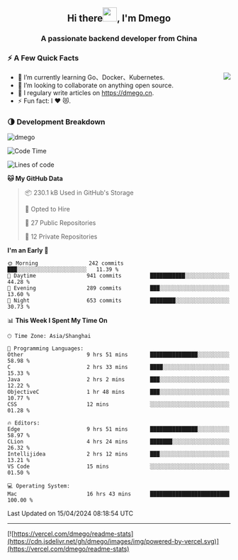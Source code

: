 <h2 align="center">Hi there<img src="https://cdn.jsdelivr.net/gh/dmego/images/img/Hi.gif" height="32" />, I'm Dmego </h2>
<h3 align="center">A passionate backend developer from China</h3>

### ⚡️ A Few Quick Facts

<img align="right" src="https://readme-stats-dmego.vercel.app/api?username=dmego&show_icons=true&icon_color=1573B3&hide_title=true&text_color=718096&bg_color=00000000&hide_border=true"/>

<ul>
    <li> 🌱 I’m currently learning Go、Docker、Kubernetes.</li>
    <li> 👯 I’m looking to collaborate on anything open source.</li>
    <li> 📝 I regulary write articles on <a href="https://dmego.cn">https://dmego.cn</a>.</li>
    <li> ⚡ Fun fact: I ❤️ 😻.</li>
</ul>

### 🌗 Development Breakdown

<img src="https://komarev.com/ghpvc/?username=dmego" alt="dmego" />

<!--START_SECTION:waka-->
![Code Time](http://img.shields.io/badge/Code%20Time-2%2C673%20hrs%206%20mins-blue)

![Lines of code](https://img.shields.io/badge/From%20Hello%20World%20I%27ve%20Written-688.2%20thousand%20lines%20of%20code-blue)

**🐱 My GitHub Data** 

> 📦 230.1 kB Used in GitHub's Storage 
 > 
> 💼 Opted to Hire
 > 
> 📜 27 Public Repositories 
 > 
> 🔑 12 Private Repositories 
 > 
**I'm an Early 🐤** 

```text
🌞 Morning                242 commits         ███░░░░░░░░░░░░░░░░░░░░░░   11.39 % 
🌆 Daytime                941 commits         ███████████░░░░░░░░░░░░░░   44.28 % 
🌃 Evening                289 commits         ███░░░░░░░░░░░░░░░░░░░░░░   13.60 % 
🌙 Night                  653 commits         ████████░░░░░░░░░░░░░░░░░   30.73 % 
```


📊 **This Week I Spent My Time On** 

```text
🕑︎ Time Zone: Asia/Shanghai

💬 Programming Languages: 
Other                    9 hrs 51 mins       ███████████████░░░░░░░░░░   58.98 % 
C                        2 hrs 33 mins       ████░░░░░░░░░░░░░░░░░░░░░   15.33 % 
Java                     2 hrs 2 mins        ███░░░░░░░░░░░░░░░░░░░░░░   12.22 % 
ObjectiveC               1 hr 48 mins        ███░░░░░░░░░░░░░░░░░░░░░░   10.77 % 
CSS                      12 mins             ░░░░░░░░░░░░░░░░░░░░░░░░░   01.28 % 

🔥 Editors: 
Edge                     9 hrs 51 mins       ███████████████░░░░░░░░░░   58.97 % 
CLion                    4 hrs 24 mins       ███████░░░░░░░░░░░░░░░░░░   26.32 % 
Intellijidea             2 hrs 12 mins       ███░░░░░░░░░░░░░░░░░░░░░░   13.21 % 
VS Code                  15 mins             ░░░░░░░░░░░░░░░░░░░░░░░░░   01.50 % 

💻 Operating System: 
Mac                      16 hrs 43 mins      █████████████████████████   100.00 % 
```


 Last Updated on 15/04/2024 08:18:54 UTC
<!--END_SECTION:waka-->

---

[![https://vercel.com/dmego/readme-stats](https://cdn.jsdelivr.net/gh/dmego/images/img/powered-by-vercel.svg)](https://vercel.com/dmego/readme-stats)

